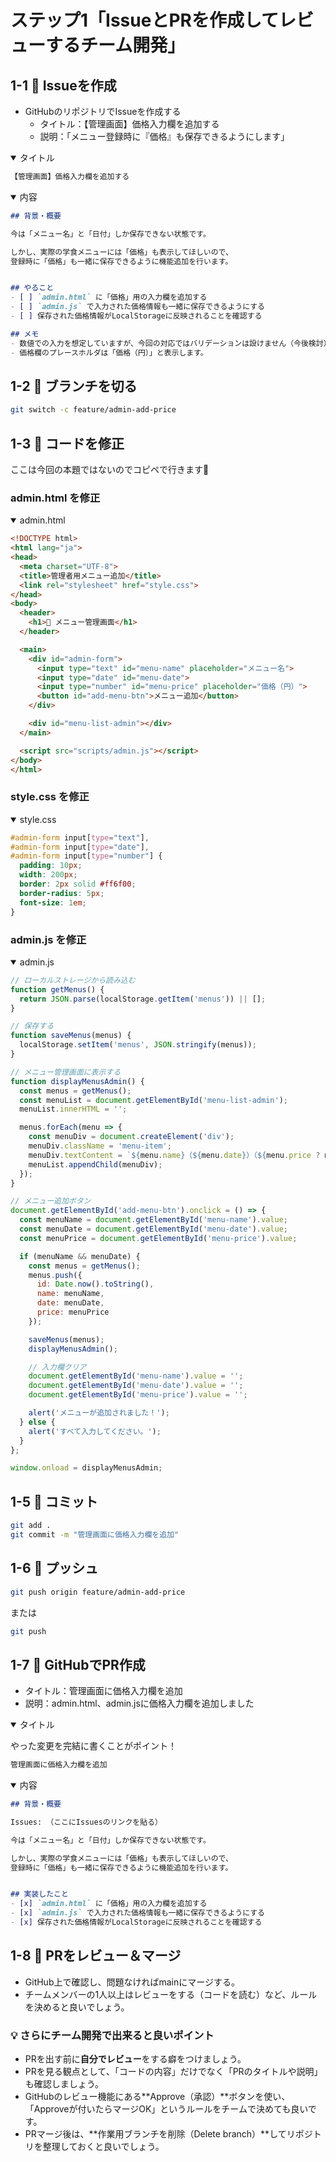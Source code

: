 # ステップ1「IssueとPRを作成してレビューするチーム開発」

## 1-1 🔹 Issueを作成

- GitHubのリポジトリでIssueを作成する
  - タイトル：【管理画面】価格入力欄を追加する
  - 説明：「メニュー登録時に『価格』も保存できるようにします」

<details open><summary>タイトル</summary>

```md
【管理画面】価格入力欄を追加する
```

</details>

<details open><summary>内容</summary>

```md
## 背景・概要

今は「メニュー名」と「日付」しか保存できない状態です。

しかし、実際の学食メニューには「価格」も表示してほしいので、
登録時に「価格」も一緒に保存できるように機能追加を行います。


## やること
- [ ] `admin.html` に「価格」用の入力欄を追加する
- [ ] `admin.js` で入力された価格情報も一緒に保存できるようにする
- [ ] 保存された価格情報がLocalStorageに反映されることを確認する

## メモ
- 数値での入力を想定していますが、今回の対応ではバリデーションは設けません（今後検討）。
- 価格欄のプレースホルダは「価格（円）」と表示します。

```

</details>


## 1-2 🔹 ブランチを切る

```bash
git switch -c feature/admin-add-price
```

## 1-3 🔹 コードを修正

ここは今回の本題ではないのでコピペで行きます🙏

### admin.html を修正

<details open><summary>admin.html</summary>

```html
<!DOCTYPE html>
<html lang="ja">
<head>
  <meta charset="UTF-8">
  <title>管理者用メニュー追加</title>
  <link rel="stylesheet" href="style.css">
</head>
<body>
  <header>
    <h1>🔧 メニュー管理画面</h1>
  </header>

  <main>
    <div id="admin-form">
      <input type="text" id="menu-name" placeholder="メニュー名">
      <input type="date" id="menu-date">
      <input type="number" id="menu-price" placeholder="価格（円）">
      <button id="add-menu-btn">メニュー追加</button>
    </div>

    <div id="menu-list-admin"></div>
  </main>

  <script src="scripts/admin.js"></script>
</body>
</html>

```

</details>

### style.css を修正

<details open><summary>style.css</summary>

```css
#admin-form input[type="text"],
#admin-form input[type="date"],
#admin-form input[type="number"] {
  padding: 10px;
  width: 200px;
  border: 2px solid #ff6f00;
  border-radius: 5px;
  font-size: 1em;
}
```

</details>

### admin.js を修正

<details open><summary>admin.js</summary>

```js
// ローカルストレージから読み込む
function getMenus() {
  return JSON.parse(localStorage.getItem('menus')) || [];
}

// 保存する
function saveMenus(menus) {
  localStorage.setItem('menus', JSON.stringify(menus));
}

// メニュー管理画面に表示する
function displayMenusAdmin() {
  const menus = getMenus();
  const menuList = document.getElementById('menu-list-admin');
  menuList.innerHTML = '';

  menus.forEach(menu => {
    const menuDiv = document.createElement('div');
    menuDiv.className = 'menu-item';
    menuDiv.textContent = `${menu.name}（${menu.date}）（${menu.price ? menu.price + '円）' : '価格未設定）'}`;
    menuList.appendChild(menuDiv);
  });
}

// メニュー追加ボタン
document.getElementById('add-menu-btn').onclick = () => {
  const menuName = document.getElementById('menu-name').value;
  const menuDate = document.getElementById('menu-date').value;
  const menuPrice = document.getElementById('menu-price').value;

  if (menuName && menuDate) {
    const menus = getMenus();
    menus.push({
      id: Date.now().toString(),
      name: menuName,
      date: menuDate,
      price: menuPrice
    });

    saveMenus(menus);
    displayMenusAdmin();

    // 入力欄クリア
    document.getElementById('menu-name').value = '';
    document.getElementById('menu-date').value = '';
    document.getElementById('menu-price').value = '';

    alert('メニューが追加されました！');
  } else {
    alert('すべて入力してください。');
  }
};

window.onload = displayMenusAdmin;

```

</details>

## 1-5 🔹 コミット

```bash
git add .
git commit -m "管理画面に価格入力欄を追加"
```

## 1-6 🔹 プッシュ

```bash
git push origin feature/admin-add-price
```
または
```bash
git push
```

## 1-7 🔹 GitHubでPR作成
- タイトル：管理画面に価格入力欄を追加
- 説明：admin.html、admin.jsに価格入力欄を追加しました

<details open><summary>タイトル</summary>

やった変更を完結に書くことがポイント！

```md
管理画面に価格入力欄を追加
```

</details>

<details open><summary>内容</summary>

```md
## 背景・概要

Issues: （ここにIssuesのリンクを貼る）

今は「メニュー名」と「日付」しか保存できない状態です。

しかし、実際の学食メニューには「価格」も表示してほしいので、
登録時に「価格」も一緒に保存できるように機能追加を行います。


## 実装したこと
- [x] `admin.html` に「価格」用の入力欄を追加する
- [x] `admin.js` で入力された価格情報も一緒に保存できるようにする
- [x] 保存された価格情報がLocalStorageに反映されることを確認する

```

## 1-8 🔹 PRをレビュー＆マージ

- GitHub上で確認し、問題なければmainにマージする。
- チームメンバーの1人以上はレビューをする（コードを読む）など、ルールを決めると良いでしょう。

### 💡 さらにチーム開発で出来ると良いポイント

- PRを出す前に**自分でレビュー**をする癖をつけましょう。
- PRを見る観点として、「コードの内容」だけでなく「PRのタイトルや説明」も確認しましょう。
- GitHubのレビュー機能にある**Approve（承認）**ボタンを使い、
  「Approveが付いたらマージOK」というルールをチームで決めても良いです。
- PRマージ後は、**作業用ブランチを削除（Delete branch）**してリポジトリを整理しておくと良いでしょう。
